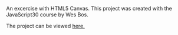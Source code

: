 An excercise with HTML5 Canvas. This project was created with the JavaScript30 course by Wes Bos.

The project can be viewed <a href="https://jmck31.github.io/HTML5-Canvas/"> here.</a>